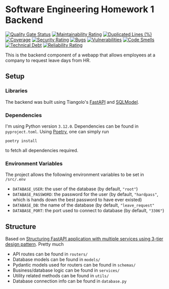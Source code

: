 # Software Engineering Homework 1 Backend

[![Quality Gate Status](https://sonarcloud.io/api/project_badges/measure?project=mythicalbadger_swe-hw1-backend&metric=alert_status)](https://sonarcloud.io/summary/new_code?id=mythicalbadger_swe-hw1-backend)
[![Maintainability Rating](https://sonarcloud.io/api/project_badges/measure?project=mythicalbadger_swe-hw1-backend&metric=sqale_rating)](https://sonarcloud.io/summary/new_code?id=mythicalbadger_swe-hw1-backend)
[![Duplicated Lines (%)](https://sonarcloud.io/api/project_badges/measure?project=mythicalbadger_swe-hw1-backend&metric=duplicated_lines_density)](https://sonarcloud.io/summary/new_code?id=mythicalbadger_swe-hw1-backend)
[![Coverage](https://sonarcloud.io/api/project_badges/measure?project=mythicalbadger_swe-hw1-backend&metric=coverage)](https://sonarcloud.io/summary/new_code?id=mythicalbadger_swe-hw1-backend)
[![Security Rating](https://sonarcloud.io/api/project_badges/measure?project=mythicalbadger_swe-hw1-backend&metric=security_rating)](https://sonarcloud.io/summary/new_code?id=mythicalbadger_swe-hw1-backend)
[![Bugs](https://sonarcloud.io/api/project_badges/measure?project=mythicalbadger_swe-hw1-backend&metric=bugs)](https://sonarcloud.io/summary/new_code?id=mythicalbadger_swe-hw1-backend)
[![Vulnerabilities](https://sonarcloud.io/api/project_badges/measure?project=mythicalbadger_swe-hw1-backend&metric=vulnerabilities)](https://sonarcloud.io/summary/new_code?id=mythicalbadger_swe-hw1-backend)
[![Code Smells](https://sonarcloud.io/api/project_badges/measure?project=mythicalbadger_swe-hw1-backend&metric=code_smells)](https://sonarcloud.io/summary/new_code?id=mythicalbadger_swe-hw1-backend)
[![Technical Debt](https://sonarcloud.io/api/project_badges/measure?project=mythicalbadger_swe-hw1-backend&metric=sqale_index)](https://sonarcloud.io/summary/new_code?id=mythicalbadger_swe-hw1-backend)
[![Reliability Rating](https://sonarcloud.io/api/project_badges/measure?project=mythicalbadger_swe-hw1-backend&metric=reliability_rating)](https://sonarcloud.io/summary/new_code?id=mythicalbadger_swe-hw1-backend)

This is the backend component of a webapp that allows employees at a company to request leave days from HR.
## Setup
### Libraries
The backend was built using Tiangolo's [FastAPI](https://fastapi.tiangolo.com/) and [SQLModel](https://sqlmodel.tiangolo.com/).
### Dependencies
I'm using Python version `3.12.0`. Dependencies can be found in `pyproject.toml`. Using [Poetry](https://python-poetry.org/), one can simply run
```shell
poetry install
```
to fetch all dependencies required.
### Environment Variables
The project allows the following environment variables to be set in `/src/.env`
- `DATABASE_USER`: the user of the database (by default, `"root"`)
- `DATABASE_PASSWORD`: the password for the user (by default, `"hardpass"`, which is hands down the best password to have ever existed)
- `DATABASE_DB`: the name of the database (by default, `"leave_request"`
- `DATABASE_PORT`: the port used to connect to database (by default, `"3306"`)
## Structure
Based on [Structuring FastAPI application with multiple services using 3-tier design pattern](https://viktorsapozhok.github.io/fastapi-oauth2-postgres/). Pretty much
- API routes can be found in `routers/`
- Database models can be found in `models/`
- Pydantic models used for routers can be found in `schemas/`
- Business/database logic can be found in `services/`
- Utility related methods can be found in `utils/`
- Database connection info can be found in `database.py`
